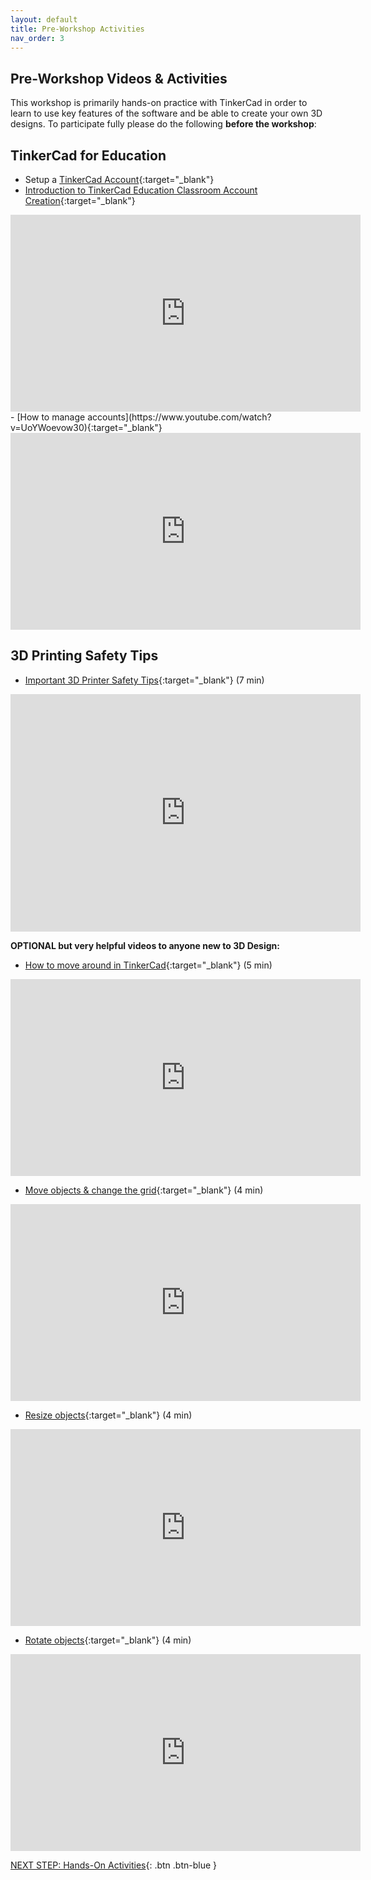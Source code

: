```yaml
---
layout: default
title: Pre-Workshop Activities
nav_order: 3
---
```

## Pre-Workshop Videos & Activities
This workshop is primarily hands-on practice with TinkerCad in order to learn to use key features of the software and be able to create your own 3D designs. To participate fully please do the following **before the workshop**:

## TinkerCad for Education
- Setup a [TinkerCad Account](http://tinkercad.com){:target="_blank"}
- [Introduction to TinkerCad Education Classroom Account Creation](https://www.youtube.com/watch?v=a3z0jBlloks){:target="_blank"}
<iframe width="560" height="315" src="https://www.youtube.com/embed/a3z0jBlloks?si=KY4nxb5lPnhc7bT3" title="YouTube video player" frameborder="0" allow="accelerometer; autoplay; clipboard-write; encrypted-media; gyroscope; picture-in-picture; web-share" referrerpolicy="strict-origin-when-cross-origin" allowfullscreen></iframe>
- [How to manage accounts](https://www.youtube.com/watch?v=UoYWoevow30){:target="_blank"}
<iframe width="560" height="315" src="https://www.youtube.com/embed/UoYWoevow30?si=V1CiAAFegU0RPQez" title="YouTube video player" frameborder="0" allow="accelerometer; autoplay; clipboard-write; encrypted-media; gyroscope; picture-in-picture; web-share" referrerpolicy="strict-origin-when-cross-origin" allowfullscreen></iframe>

## 3D Printing Safety Tips 
- [Important 3D Printer Safety Tips](https://app.Lumi.education/run/zPnWba){:target="_blank"} (7 min)
<iframe src="https://app.Lumi.education/api/v1/run/zPnWba/embed" width="560" height="380" frameborder="0" allowfullscreen="allowfullscreen" allow="geolocation *; microphone *; camera *; midi *; encrypted-media *"></iframe>

**OPTIONAL but very helpful videos to anyone new to 3D Design:**
- [How to move around in TinkerCad](https://www.youtube.com/embed/wa37nrj0pH0){:target="_blank"} (5 min)  
<iframe width="560" height="315" src="https://www.youtube.com/embed/GtvQrYl9Lxc" title="TinkerCad Control View" frameborder="0" allow="accelerometer; autoplay; clipboard-write; encrypted-media; gyroscope; picture-in-picture" allowfullscreen></iframe>

- [Move objects & change the grid](https://www.youtube.com/watch?v=S31fx23-C5Q){:target="_blank"} (4 min)
<iframe width="560" height="315" src="https://www.youtube.com/embed/S31fx23-C5Q" title="TinkerCad Shapes Place & Move" frameborder="0" allow="accelerometer; autoplay; clipboard-write; encrypted-media; gyroscope; picture-in-picture" allowfullscreen></iframe>

- [Resize objects](https://www.youtube.com/watch?v=0ggz277lOOw){:target="_blank"} (4 min)
<iframe width="560" height="315" src="https://www.youtube.com/embed/0ggz277lOOw" title="TinkderCad Resize Shapes" frameborder="0" allow="accelerometer; autoplay; clipboard-write; encrypted-media; gyroscope; picture-in-picture" allowfullscreen></iframe>

- [Rotate objects](https://www.youtube.com/watch?v=6Q7FuNuhBNY){:target="_blank"} (4 min)
<iframe width="560" height="315" src="https://www.youtube.com/embed/6Q7FuNuhBNY" title="TinkerCad Rotate Shapes" frameborder="0" allow="accelerometer; autoplay; clipboard-write; encrypted-media; gyroscope; picture-in-picture" allowfullscreen></iframe>

[NEXT STEP: Hands-On Activities](workshop-activities.html){: .btn .btn-blue }
